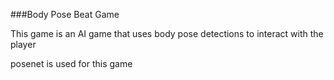 ###Body Pose Beat Game

This game is an AI game that uses body pose detections to interact with the player

posenet is used for this game
